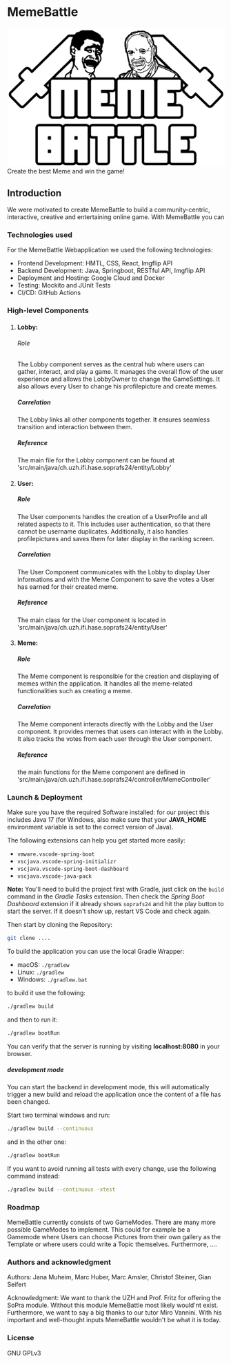 # MemeBattle
![img_1.png](img_1.png)
Create the best Meme and win the game!
## Introduction

We were motivated to create MemeBattle to build a community-centric, interactive, creative and entertaining online game. With MemeBattle you can 

### Technologies used

For the MemeBattle Webapplication we used the following technologies:

- Frontend Development: HMTL, CSS, React, Imgflip API
- Backend Development: Java, Springboot, RESTful API, Imgflip API
- Deployment and Hosting: Google Cloud and Docker
- Testing: Mockito and JUnit Tests
- CI/CD: GitHub Actions

### High-level Components
1. #### Lobby: 
    ###### Role
    The Lobby component serves as the central hub where users can gather, interact, and play a game. It manages the overall flow of the user experience and allows the LobbyOwner to change the GameSettings. It also allows every User to change his profilepicture and create memes.
    ##### Correlation
    The Lobby links all other components together. It ensures seamless transition and interaction between them.
    ##### Reference
    The main file for the Lobby component can be found at 'src/main/java/ch.uzh.ifi.hase.soprafs24/entity/Lobby' 
2. #### User:
    ##### Role
    The User components handles the creation of a UserProfile and all related aspects to it. This includes user authentication, so that there cannot be username duplicates. Additionally, it also handles profilepictures and saves them for later display in the ranking screen.
    ##### Correlation
    The User Component communicates with the Lobby to display User informations and with the Meme Component to save the votes a User has earned for their created meme.  
    ##### Reference
    The main class for the User component is located in 'src/main/java/ch.uzh.ifi.hase.soprafs24/entity/User'
    
3. #### Meme: 
    ##### Role
    The Meme component is responsible for the creation and displaying of memes within the application. It handles all the meme-related functionalities such as creating a meme.
    ##### Correlation
    The Meme component interacts directly with the Lobby and the User component. It provides memes that users can interact with in the Lobby. It also tracks the votes from each user through the User component.
    ##### Reference
    the main functions for the Meme component are defined in 'src/main/java/ch.uzh.ifi.hase.soprafs24/controller/MemeController'


### Launch & Deployment
Make sure you have the required Software installed:
for our project this includes Java 17 (for Windows, also make sure that your **JAVA_HOME** environment variable is set to the correct version of Java).

The following extensions can help you get started more easily:
-   `vmware.vscode-spring-boot`
-   `vscjava.vscode-spring-initializr`
-   `vscjava.vscode-spring-boot-dashboard`
-   `vscjava.vscode-java-pack`

**Note:** You'll need to build the project first with Gradle, just click on the `build` command in the _Gradle Tasks_ extension. Then check the _Spring Boot Dashboard_ extension if it already shows `soprafs24` and hit the play button to start the server. If it doesn't show up, restart VS Code and check again.


Then start by cloning the Repository:

```bash
git clone ....
```

To build the application you can use the local Gradle Wrapper:

-   macOS: `./gradlew`
-   Linux: `./gradlew`
-   Windows: `./gradlew.bat`

to build it use the following:

```bash
./gradlew build
```

and then to run it:
```bash
./gradlew bootRun
```

You can verify that the server is running by visiting **localhost:8080** in your browser.

##### development mode
You can start the backend in development mode, this will automatically trigger a new build and reload the application once the content of a file has been changed.

Start two terminal windows and run:

```bash
./gradlew build --continuous
```

and in the other one:

```bash
./gradlew bootRun
```

If you want to avoid running all tests with every change, use the following command instead:

```bash
./gradlew build --continuous -xtest
```
### Roadmap
MemeBattle currently consists of two GameModes. There are many more possible GameModes to implement. This could for example be a  Gamemode where Users can choose Pictures from their own gallery as the Template or where users could write a Topic themselves.
Furthermore, ....

### Authors and acknowledgment
Authors: Jana Muheim, Marc Huber, Marc Amsler, Christof Steiner, Gian Seifert

Acknowledgment: We want to thank the UZH and Prof. Fritz for offering the SoPra module. Without this module MemeBattle most likely would'nt exist. Furthermore, we want to say a big thanks to our tutor Miro Vannini. With his important and well-thought inputs MemeBattle wouldn't be what it is today. 

### License
GNU GPLv3


